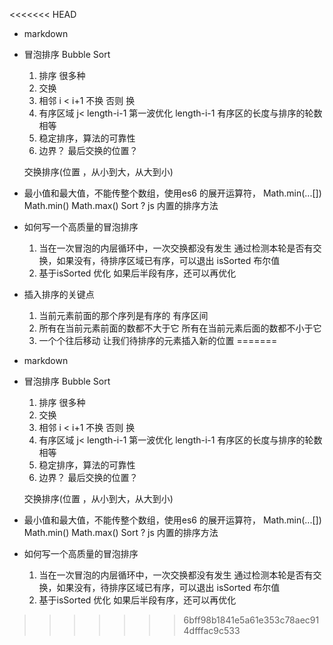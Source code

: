 <<<<<<< HEAD


- markdown
- 冒泡排序  Bubble Sort
    1. 排序
        很多种
    2. 交换
    3. 相邻 i < i+1 不换 否则 换
    4. 有序区域 j< length-i-1  第一波优化
        length-i-1 有序区的长度与排序的轮数相等
    5. 稳定排序，算法的可靠性
    6. 边界？ 最后交换的位置？

    交换排序(位置 ，从小到大，从大到小)
- 最小值和最大值，不能传整个数组，使用es6 的展开运算符， Math.min(...[])
    Math.min()
    Math.max()
    Sort ? js 内置的排序方法

- 如何写一个高质量的冒泡排序
    1. 当在一次冒泡的内层循环中，一次交换都没有发生
        通过检测本轮是否有交换，如果没有，待排序区域已有序，可以退出  isSorted 布尔值
    2. 基于isSorted 优化
        如果后半段有序，还可以再优化

- 插入排序的关键点
    1. 当前元素前面的那个序列是有序的  有序区间
    2. 所有在当前元素前面的数都不大于它
        所有在当前元素后面的数都不小于它
    3. 一个个往后移动 让我们待排序的元素插入新的位置
=======


- markdown
- 冒泡排序  Bubble Sort
    1. 排序
        很多种
    2. 交换
    3. 相邻 i < i+1 不换 否则 换
    4. 有序区域 j< length-i-1  第一波优化
        length-i-1 有序区的长度与排序的轮数相等
    5. 稳定排序，算法的可靠性
    6. 边界？ 最后交换的位置？

    交换排序(位置 ，从小到大，从大到小)
- 最小值和最大值，不能传整个数组，使用es6 的展开运算符， Math.min(...[])
    Math.min()
    Math.max()
    Sort ? js 内置的排序方法

- 如何写一个高质量的冒泡排序
    1. 当在一次冒泡的内层循环中，一次交换都没有发生
        通过检测本轮是否有交换，如果没有，待排序区域已有序，可以退出  isSorted 布尔值
    2. 基于isSorted 优化
        如果后半段有序，还可以再优化

>>>>>>> 6bff98b1841e5a61e353c78aec914dfffac9c533
